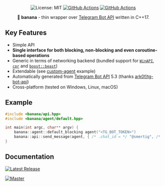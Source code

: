 <p align="center">
  <img src="https://img.shields.io/badge/License-MIT-blue.svg" alt="License: MIT">
  <a href="https://github.com/Smertig/banana/actions"><img src="https://github.com/Smertig/banana/workflows/Tagged%20Release/badge.svg" alt="GitHub Actions"></a>
  <a href="https://github.com/Smertig/banana/actions"><img src="https://github.com/Smertig/banana/workflows/Build%20On%20Push/badge.svg" alt="GitHub Actions"></a>
</p>

<p align="center">
  🍌 <b>banana</b> - thin wrapper over <a href="https://core.telegram.org/bots/api">Telegram Bot API</a> written in C++17.
</p>

## Key Features

 - Simple API
 - **Single interface for both blocking, non-blocking and even coroutine-based operations**
 - Generic in terms of networking backend (bundled support for [`WinAPI`](https://docs.microsoft.com/en-us/windows/win32/api/wininet/nf-wininet-httpsendrequesta), [`cpr`](https://github.com/whoshuu/cpr) and [`boost::beast`](https://github.com/boostorg/beast))
 - Extendable (see [custom-agent](https://github.com/Smertig/banana/blob/master/example/custom-agent-blocking.cpp) example)
 - Automatically generated from [Telegram Bot API](https://core.telegram.org/bots/api) 5.3 (thanks [ark0f/tg-bot-api](https://github.com/ark0f/tg-bot-api))
 - Cross-platform (tested on Windows, Linux, macOS)

## Example

```c++
#include <banana/api.hpp>
#include <banana/agent/default.hpp>

int main(int argc, char** argv) {
    banana::agent::default_blocking agent("<TG_BOT_TOKEN>")
    banana::api::send_message(agent, { /* .chat_id = */ "@smertig", /* .text = */ "Hello, world!" });
}
```

## Documentation

[![Latest Release](https://img.shields.io/github/v/release/smertig/banana?label=Banana%20Docs)](https://smertig.github.io/banana/v0.1.0)

[![Master](https://img.shields.io/badge/Banana%20Docs-master-blue.svg)](https://smertig.github.io/banana/master)

